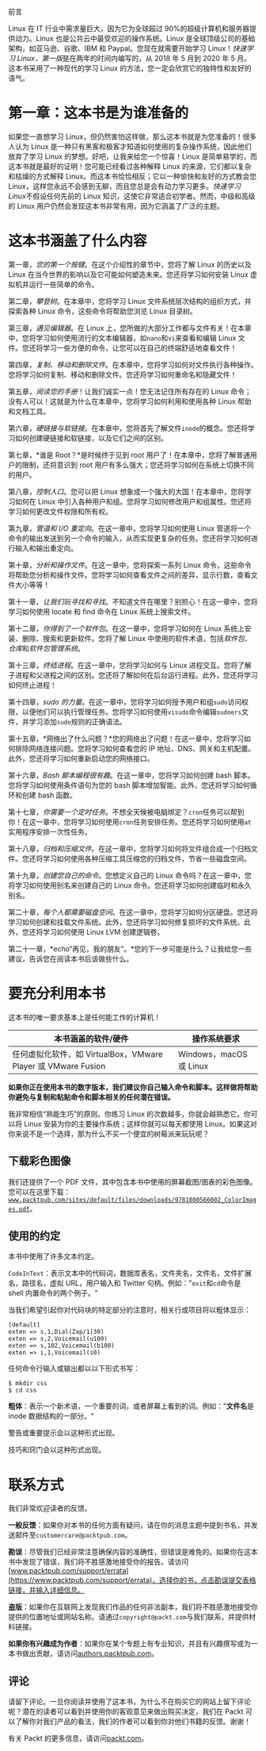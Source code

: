 前言

Linux 在 IT 行业中需求量巨大，因为它为全球超过 90%的超级计算机和服务器提供动力。Linux 也是公共云中最受欢迎的操作系统。Linux 是全球顶级公司的基础架构，如亚马逊、谷歌、IBM 和 Paypal。您现在就需要开始学习 Linux！*快速学习 Linux，第一版*是在两年的时间内编写的，从 2018 年 5 月到 2020 年 5 月。这本书采用了一种现代的学习 Linux 的方法，您一定会欣赏它的独特性和友好的语气。

# 第一章：这本书是为谁准备的

如果您一直想学习 Linux，但仍然害怕这样做，那么这本书就是为您准备的！很多人认为 Linux 是一种只有黑客和极客才知道如何使用的复杂操作系统，因此他们放弃了学习 Linux 的梦想。好吧，让我来给您一个惊喜！Linux 是简单易学的，而这本书就是最好的证明！您可能已经看过各种解释 Linux 的来源，它们都以复杂和枯燥的方式解释 Linux。而这本书恰恰相反；它以一种愉快和友好的方式教会您 Linux，这样您永远不会感到无聊，而且您总是会有动力学习更多。*快速学习 Linux*不假设任何先前的 Linux 知识，这使它非常适合初学者。然而，中级和高级的 Linux 用户仍然会发现这本书非常有用，因为它涵盖了广泛的主题。

# 这本书涵盖了什么内容

第一章，*您的第一个按键*。在这个介绍性的章节中，您将了解 Linux 的历史以及 Linux 在当今世界的影响以及它可能如何塑造未来。您还将学习如何安装 Linux 虚拟机并运行一些简单的命令。

第二章，*攀登树*。在本章中，您将学习 Linux 文件系统层次结构的组织方式，并探索各种 Linux 命令，这些命令将帮助您浏览 Linux 目录树。

第三章，*遇见编辑器*。在 Linux 上，您所做的大部分工作都与文件有关！在本章中，您将学习如何使用流行的文本编辑器，如`nano`和`vi`来查看和编辑 Linux 文件。您还将学习一些方便的命令，让您可以在自己的终端舒适地查看文件！

第四章，*复制、移动和删除文件*。在本章中，您将学习如何对文件执行各种操作。您将学习如何复制、移动和删除文件。您还将学习如何重命名和隐藏文件！

第五章，*阅读您的手册*！让我们诚实一点！您无法记住所有存在的 Linux 命令；没有人可以！这就是为什么在本章中，您将学习如何利用和使用各种 Linux 帮助和文档工具。

第六章，*硬链接与软链接*。在本章中，您将首先了解文件`inode`的概念。您还将学习如何创建硬链接和软链接，以及它们之间的区别。

第七章，*谁是 Root？*是时候终于见到 root 用户了！在本章中，您将了解普通用户的限制，还将意识到 root 用户有多么强大；您还将学习如何在系统上切换不同的用户。

第八章，*控制人口*。您可以把 Linux 想象成一个强大的大国！在本章中，您将学习如何在 Linux 中引入各种用户和组。您将学习如何修改用户和组属性。您还将学习如何更改文件权限和所有权。

第九章，*管道和 I/O 重定向*。在这一章中，您将学习如何使用 Linux 管道将一个命令的输出发送到另一个命令的输入，从而实现更复杂的任务。您还将学习如何进行输入和输出重定向。

第十章，*分析和操作文件*。在这一章中，您将探索一系列 Linux 命令，这些命令将帮助您分析和操作文件。您将学习如何查看文件之间的差异，显示行数，查看文件大小等等！

第十一章，*让我们玩寻找和寻找*。不知道文件在哪里？别担心！在这一章中，您将学习如何使用 locate 和 find 命令在 Linux 系统上搜索文件。

第十二章，*你得到了一个软件包*。在这一章中，您将学习如何在 Linux 系统上安装、删除、搜索和更新软件。您将了解 Linux 中使用的软件术语，包括*软件包*、*仓库*和*软件包管理系统*。

第十三章，*终结进程*。在这一章中，您将学习如何与 Linux 进程交互。您将了解子进程和父进程之间的区别。您还将了解如何在后台运行进程。此外，您还将学习如何终止进程！

第十四章，*sudo 的力量*。在这一章中，您将学习如何授予用户和组`sudo`访问权限，以便他们可以执行管理任务。您将学习如何使用`visudo`命令编辑`sudoers`文件，并学习添加`sudo`规则的正确语法。

第十五章，*网络出了什么问题？*您的网络出了问题！在这一章中，您将学习如何排除网络连接问题。您将学习如何查看您的 IP 地址、DNS、网关和主机配置。此外，您还将学习如何重新启动您的网络接口。

第十六章，*Bash 脚本编程很有趣*。在这一章中，您将学习如何创建 bash 脚本。您将学习如何使用条件语句为您的 bash 脚本增加智能。此外，您还将学习如何循环和创建 bash 函数。

第十七章，*你需要一个定时任务*。不想全天候被电脑绑定？`cron`任务可以帮到你！在这一章中，您将学习如何使用`cron`任务安排任务。您还将学习如何使用`at`实用程序安排一次性任务。

第十八章，*归档和压缩文件*。在这一章中，您将学习如何将文件组合成一个归档文件。您还将学习如何使用各种压缩工具压缩您的归档文件，节省一些磁盘空间。

第十九章，*创建您自己的命令*。您想定义自己的 Linux 命令吗？在这一章中，您将学习如何使用别名来创建自己的 Linux 命令。您还将学习如何创建临时和永久别名。

第二十章，*每个人都需要磁盘空间*。在这一章中，您将学习如何分区硬盘。您还将学习如何创建和挂载文件系统。此外，您还将学习如何修复损坏的文件系统。此外，您还将学习如何使用 Linux LVM 创建逻辑卷。

第二十一章，*echo“再见，我的朋友”。*您的下一步可能是什么？让我给您一些建议，告诉您在阅读本书后该做些什么。

# 要充分利用本书

这本书的唯一要求基本上是任何能工作的计算机！

| **本书涵盖的软件/硬件** | **操作系统要求** |
| --- | --- |
| 任何虚拟化软件，如 VirtualBox，VMware Player 或 VMware Fusion | Windows，macOS 或 Linux |

**如果你正在使用本书的数字版本，我们建议你自己输入命令和脚本。这样做将帮助你避免与复制和粘贴命令和脚本相关的任何潜在错误。**

我非常相信“熟能生巧”的原则。你练习 Linux 的次数越多，你就会越熟悉它。你可以将 Linux 安装为你的主要操作系统；这样你就可以每天都使用 Linux。如果这对你来说不是一个选择，那为什么不买一个便宜的树莓派来玩玩呢？

## 下载彩色图像

我们还提供了一个 PDF 文件，其中包含本书中使用的屏幕截图/图表的彩色图像。您可以在这里下载：[`www.packtpub.com/sites/default/files/downloads/9781800566002_ColorImages.pdf`](http://www.packtpub.com/sites/default/files/downloads/9781800566002_ColorImages.pdf)。

## 使用的约定

本书中使用了许多文本约定。

`CodeInText`：表示文本中的代码词，数据库表名，文件夹名，文件名，文件扩展名，路径名，虚拟 URL，用户输入和 Twitter 句柄。例如："`exit`和`cd`命令是 shell 内置命令的两个例子。"

当我们希望引起你对代码块的特定部分的注意时，相关行或项目将以粗体显示：

```
[default]
exten => s,1,Dial(Zap/1|30)
exten => s,2,Voicemail(u100)
exten => s,102,Voicemail(b100)
exten => i,1,Voicemail(s0)
```

任何命令行输入或输出都以以下形式书写：

```
$ mkdir css
$ cd css
```

**粗体**：表示一个新术语，一个重要的词，或者屏幕上看到的词。例如："**文件名**是 inode 数据结构的一部分。"

警告或重要提示会以这种形式出现。

技巧和窍门会以这种形式出现。

# 联系方式

我们非常欢迎读者的反馈。

**一般反馈**：如果你对本书的任何方面有疑问，请在你的消息主题中提到书名，并发送邮件至`customercare@packtpub.com`。

**勘误**：尽管我们已经非常注意确保内容的准确性，但错误是难免的。如果你在这本书中发现了错误，我们将不胜感激地接受你的报告。请访问[www.packtpub.com/support/errata](https://www.packtpub.com/support/errata)，选择你的书，点击勘误提交表格链接，并输入详细信息。

**盗版**：如果你在互联网上发现我们作品的任何非法副本，我们将不胜感激地接受你提供的位置地址或网站名称。请通过`copyright@packt.com`与我们联系，并提供材料链接。

**如果你有兴趣成为作者**：如果你在某个专题上有专业知识，并且有兴趣撰写或为一本书做出贡献，请访问[authors.packtpub.com](http://authors.packtpub.com/)。

## 评论

请留下评论。一旦你阅读并使用了这本书，为什么不在购买它的网站上留下评论呢？潜在的读者可以看到并使用你的客观意见来做出购买决定，我们在 Packt 可以了解你对我们产品的看法，我们的作者可以看到你对他们书籍的反馈。谢谢！

有关 Packt 的更多信息，请访问[packt.com](http://www.packt.com/)。
